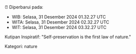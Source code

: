 ⏰ Diperbarui pada:
- WIB: Selasa, 31 Desember 2024 01.32.27 UTC
- WITA: Selasa, 31 Desember 2024 02.32.27 UTC
- WIT: Selasa, 31 Desember 2024 03.32.27 UTC

Kutipan Inspiratif:
"Self-preservation is the first law of nature."


Kategori: nature


